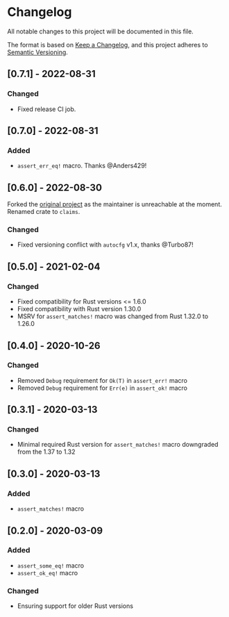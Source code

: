 # Changelog

All notable changes to this project will be documented in this file.

The format is based on [Keep a Changelog](https://keepachangelog.com/en/1.0.0/),
and this project adheres to [Semantic Versioning](https://semver.org/spec/v2.0.0.html).

## [0.7.1] - 2022-08-31

### Changed

- Fixed release CI job.

## [0.7.0] - 2022-08-31

### Added

- `assert_err_eq!` macro. Thanks @Anders429!

## [0.6.0] - 2022-08-30

Forked the [original project](https://github.com/svartalf/rust-claim) as the maintainer is unreachable at the moment. Renamed crate to `claims`.

### Changed

- Fixed versioning conflict with `autocfg` v1.x, thanks @Turbo87!

## [0.5.0] - 2021-02-04

### Changed

- Fixed compatibility for Rust versions <= 1.6.0
- Fixed compatibility with Rust version 1.30.0
- MSRV for `assert_matches!` macro was changed from Rust 1.32.0 to 1.26.0

## [0.4.0] - 2020-10-26

### Changed

- Removed `Debug` requirement for `Ok(T)` in `assert_err!` macro
- Removed `Debug` requirement for `Err(e)` in `assert_ok!` macro

## [0.3.1] - 2020-03-13

### Changed

- Minimal required Rust version for `assert_matches!` macro downgraded from the 1.37 to 1.32

## [0.3.0] - 2020-03-13

### Added

- `assert_matches!` macro

## [0.2.0] - 2020-03-09

### Added

- `assert_some_eq!` macro
- `assert_ok_eq!` macro

### Changed

- Ensuring support for older Rust versions
